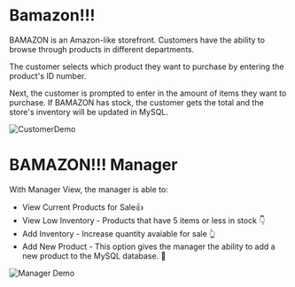 # Bamazon!!!
BAMAZON is an Amazon-like storefront. Customers have the ability to browse through products in different departments. 

The customer selects which product they want to purchase by entering the product's ID number. 

Next, the customer is prompted to enter in the amount of items they want to purchase. If BAMAZON has stock, the customer gets the total and the store's inventory will be updated in MySQL.

![CustomerDemo](./images/CustomerV.gif)

# BAMAZON!!! Manager
With Manager View, the manager is able to:

* View Current Products for Sale:thumbsup:
* View Low Inventory - Products that have 5 items or less in stock :point_down:
* Add Inventory - Increase quantity avaiable for sale :point_up_2:
* Add New Product - This option gives the manager the ability to add a new product to the MySQL database. :handshake:

![Manager Demo](./images/MgmT.gif)








